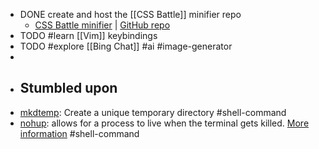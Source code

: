 - DONE create and host the [[CSS Battle]] minifier repo
	- [CSS Battle minifier](https://cssminifier.vercel.app/) | [GitHub repo](https://github.com/astr0n0mer/cssbattle)
- TODO #learn [[Vim]] keybindings
- TODO #explore [[Bing Chat]] #ai #image-generator
-
- ## Stumbled upon
- [mkdtemp](https://www.commandlinux.com/man-page/man3/mkdtemp.3.html): Create a unique temporary directory #shell-command
- [nohup](https://command-not-found.com/nohup): allows for a process to live when the terminal gets killed. [More information](https://www.gnu.org/software/coreutils/manual/html_node/nohup-invocation.html#nohup-invocation) #shell-command